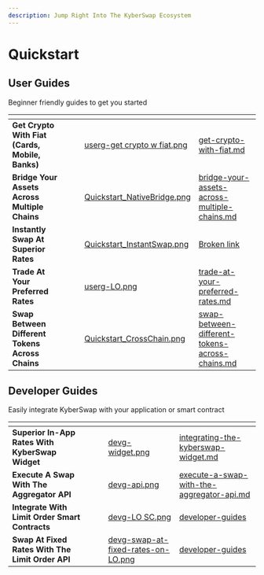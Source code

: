 ```yaml
---
description: Jump Right Into The KyberSwap Ecosystem
---
```


# Quickstart

## User Guides

Beginner friendly guides to get you started

<table data-view="cards"><thead><tr><th></th><th data-hidden></th><th data-hidden></th><th data-hidden data-card-cover data-type="files"></th><th data-hidden data-card-target data-type="content-ref"></th></tr></thead><tbody><tr><td><strong>Get Crypto With Fiat (Cards, Mobile, Banks)</strong></td><td></td><td></td><td><a href="../../.gitbook/assets/userg-get crypto w fiat.png">userg-get crypto w fiat.png</a></td><td><a href="../../kyberswap-solutions/kyberswap-interface/user-guides/get-crypto-with-fiat.md">get-crypto-with-fiat.md</a></td></tr><tr><td><strong>Bridge Your Assets Across Multiple Chains</strong></td><td></td><td></td><td><a href="../../.gitbook/assets/Quickstart_NativeBridge.png">Quickstart_NativeBridge.png</a></td><td><a href="../../kyberswap-solutions/kyberswap-interface/user-guides/bridge-your-assets-across-multiple-chains.md">bridge-your-assets-across-multiple-chains.md</a></td></tr><tr><td><strong>Instantly Swap At Superior Rates</strong></td><td></td><td></td><td><a href="../../.gitbook/assets/Quickstart_InstantSwap.png">Quickstart_InstantSwap.png</a></td><td><a href="broken-reference">Broken link</a></td></tr><tr><td><strong>Trade At Your Preferred Rates</strong></td><td></td><td></td><td><a href="../../.gitbook/assets/userg-LO.png">userg-LO.png</a></td><td><a href="../../kyberswap-solutions/kyberswap-interface/user-guides/trade-at-your-preferred-rates.md">trade-at-your-preferred-rates.md</a></td></tr><tr><td><strong>Swap Between Different Tokens Across Chains</strong></td><td></td><td></td><td><a href="../../.gitbook/assets/Quickstart_CrossChain.png">Quickstart_CrossChain.png</a></td><td><a href="../../kyberswap-solutions/kyberswap-interface/user-guides/swap-between-different-tokens-across-chains.md">swap-between-different-tokens-across-chains.md</a></td></tr></tbody></table>

## Developer Guides

Easily integrate KyberSwap with your application or smart contract

<table data-view="cards"><thead><tr><th></th><th data-hidden></th><th data-hidden></th><th data-hidden data-card-cover data-type="files"></th><th data-hidden data-card-target data-type="content-ref"></th></tr></thead><tbody><tr><td><strong>Superior In-App Rates With KyberSwap Widget</strong></td><td></td><td></td><td><a href="../../.gitbook/assets/devg-widget.png">devg-widget.png</a></td><td><a href="../../kyberswap-solutions/kyberswap-widget/developer-guides/integrating-the-kyberswap-widget.md">integrating-the-kyberswap-widget.md</a></td></tr><tr><td><strong>Execute A Swap With The Aggregator API</strong></td><td></td><td></td><td><a href="../../.gitbook/assets/devg-api.png">devg-api.png</a></td><td><a href="../../kyberswap-solutions/kyberswap-aggregator/developer-guides/execute-a-swap-with-the-aggregator-api.md">execute-a-swap-with-the-aggregator-api.md</a></td></tr><tr><td><strong>Integrate With Limit Order Smart Contracts</strong></td><td></td><td></td><td><a href="../../.gitbook/assets/devg-LO SC.png">devg-LO SC.png</a></td><td><a href="../../kyberswap-solutions/limit-order/developer-guides/">developer-guides</a></td></tr><tr><td><strong>Swap At Fixed Rates With The Limit Order API</strong></td><td></td><td></td><td><a href="../../.gitbook/assets/devg-swap-at-fixed-rates-on-LO.png">devg-swap-at-fixed-rates-on-LO.png</a></td><td><a href="../../kyberswap-solutions/limit-order/developer-guides/">developer-guides</a></td></tr></tbody></table>
